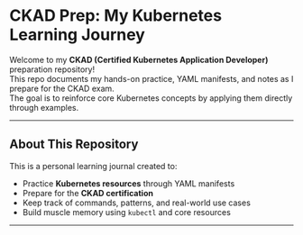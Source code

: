 #  CKAD Prep: My Kubernetes Learning Journey

Welcome to my **CKAD (Certified Kubernetes Application Developer)** preparation repository!  
This repo documents my hands-on practice, YAML manifests, and notes as I prepare for the CKAD exam.  
The goal is to reinforce core Kubernetes concepts by applying them directly through examples.

---

##  About This Repository

This is a personal learning journal created to:

- Practice **Kubernetes resources** through YAML manifests
- Prepare for the **CKAD certification**
- Keep track of commands, patterns, and real-world use cases
- Build muscle memory using `kubectl` and core resources

---




